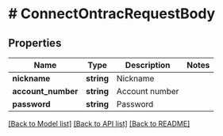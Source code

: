 # # ConnectOntracRequestBody

## Properties

Name | Type | Description | Notes
------------ | ------------- | ------------- | -------------
**nickname** | **string** | Nickname |
**account_number** | **string** | Account number |
**password** | **string** | Password |

[[Back to Model list]](../../README.md#models) [[Back to API list]](../../README.md#endpoints) [[Back to README]](../../README.md)
